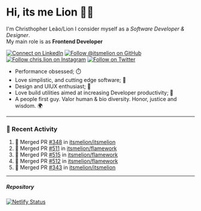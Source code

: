 # Hi, its me Lion 👋🦁

I'm Christhopher Leão/Lion
I consider myself as a _Software Developer & Designer_.<br/>My main role is as <b>Frontend Developer</b>
<br />

[![Connect on LinkedIn](https://img.shields.io/badge/--linkedin?label=LinkedIn&logo=LinkedIn&style=social)](https://www.linkedin.com/in/chrislion)
[![Follow @itsmelion on GitHub](https://img.shields.io/github/followers/itsmelion?label=follow%20%40itsmeLion&style=social)](https://github.com/itsmelion)
[![Follow chris.lion on Instagram](https://img.shields.io/badge/--instagram?label=@chris.lion&logo=Instagram&style=social)](https://instagram.com/chris.lion)
[![Follow on Twitter](https://img.shields.io/badge/--twitter?label=@ChrisLion_me&logo=Twitter&style=social)](https://twitter.com/chrislion_me)

- Performance obsessed; ⏱️
- Love simplistic, and cutting edge software; 📆
- Design and UIUX enthusiast; 🎨
- Love build utilities aimed at increasing Developer productivity; 🧰
- A people first guy. Valor human & bio diversity. Honor, justice and wisdom. 🌍

---
### 📰 Recent Activity

<!--START_SECTION:activity-->
1. 🎉 Merged PR [#348](https://github.com/itsmelion/itsmelion/pull/348) in [itsmelion/itsmelion](https://github.com/itsmelion/itsmelion)
2. 🎉 Merged PR [#511](https://github.com/itsmelion/flamework/pull/511) in [itsmelion/flamework](https://github.com/itsmelion/flamework)
3. 🎉 Merged PR [#515](https://github.com/itsmelion/flamework/pull/515) in [itsmelion/flamework](https://github.com/itsmelion/flamework)
4. 🎉 Merged PR [#512](https://github.com/itsmelion/flamework/pull/512) in [itsmelion/flamework](https://github.com/itsmelion/flamework)
5. 🎉 Merged PR [#343](https://github.com/itsmelion/itsmelion/pull/343) in [itsmelion/itsmelion](https://github.com/itsmelion/itsmelion)
<!--END_SECTION:activity-->

___

##### Repository
[![Netlify Status](https://api.netlify.com/api/v1/badges/9e2e6136-1ab9-42fc-8d4e-188512d5d841/deploy-status)](https://app.netlify.com/sites/lion-portfolio/deploys)
